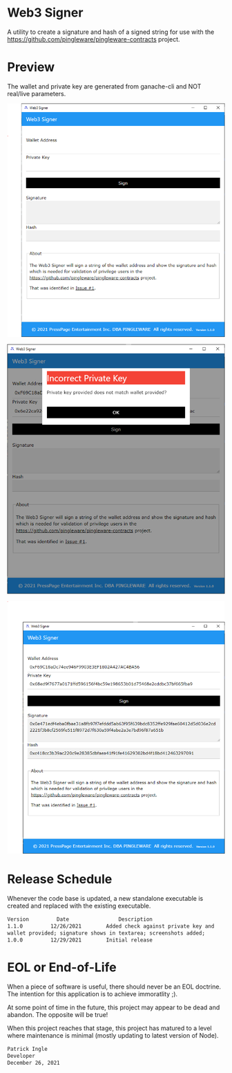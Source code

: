 # Web3 Signer
A utility to create a signature and hash of a signed string for use with the https://github.com/pingleware/pingleware-contracts project.

# Preview
The wallet and private key are generated from ganache-cli and NOT real/live parameters.

![Main window](assets/screenshot-001.png)

![Mismatched Private key and Wallet](assets/screenshot-002.png)

![Successful signing](assets/screenshot-003.png)

# Release Schedule
Whenever the code base is updated, a new standalone executable is created and replaced with the existing executable.

    Version         Date                Description
    1.1.0         12/26/2021        Added check against private key and wallet provided; signature shows in textarea; screenshots added;
    1.0.0         12/29/2021        Initial release

# EOL or End-of-Life
When a piece of software is useful, there should never be an EOL doctrine. The intention for this application is to achieve immoratlity ;).

At some point of time in the future, this project may appear to be dead and abandon. The opposite will be true!

When this project reaches that stage, this project has matured to a level where maintenance is minimal (mostly updating to latest version of Node).

    Patrick Ingle
    Developer
    December 26, 2021   